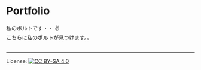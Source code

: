 # Portfolio
私のポルトです・・ :v: 
<br/>
こちらに私のポルトが見つけます。。
<br/><br/>
***
License: [![CC BY-SA 4.0](https://img.shields.io/badge/License-CC%20BY--SA%204.0-lightgrey.svg "CC")](https://creativecommons.org/licenses/by-sa/4.0/)